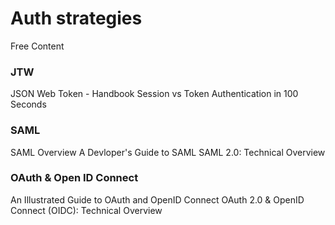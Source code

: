 # Auth strategies

<ResourceGroupTitle>Free Content</ResourceGroupTitle>

### JTW
<BadgeLink colorScheme='yellow' badgeText='Read' href='https://auth0.com/resources/ebooks/jwt-handbook'>JSON Web Token - Handbook</BadgeLink>
<BadgeLink badgeText='Watch' href='https://www.youtube.com/watch?v=UBUNrFtufWo'>Session vs Token Authentication in 100 Seconds
</BadgeLink>

### SAML
<BadgeLink badgeText='Watch' href='https://www.youtube.com/watch?v=i8wFExDSZv0'>SAML Overview</BadgeLink>
<BadgeLink badgeText='Watch' href='https://www.youtube.com/watch?v=l-6QSEqDJPo'>A Devloper's Guide to SAML</BadgeLink>
<BadgeLink badgeText='Watch' href='https://www.youtube.com/watch?v=SvppXbpv-5k'>SAML 2.0: Technical Overview</BadgeLink>


### OAuth & Open ID Connect
<BadgeLink badgeText='Watch' href='https://www.youtube.com/watch?v=t18YB3xDfXI'>An Illustrated Guide to OAuth and OpenID Connect</BadgeLink>
<BadgeLink badgeText='Watch' href='https://www.youtube.com/watch?v=rTzlF-U9Y6Y'>OAuth 2.0 & OpenID Connect (OIDC): Technical Overview</BadgeLink>
